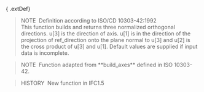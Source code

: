 { .extDef}
> NOTE&nbsp; Definition according to ISO/CD 10303-42:1992  
> This function builds and returns three normalized orthogonal directions. u[3] is the direction of axis. u[1] is in the direction of the projection of ref_direction onto the plane normal to u[3] and u[2] is the cross product of u[3] and u[1]. Default values are supplied if input data is incomplete.

> NOTE&nbsp; Function adapted from \*\*build_axes\*\* defined in ISO 10303-42.

> HISTORY&nbsp; New function in IFC1.5
